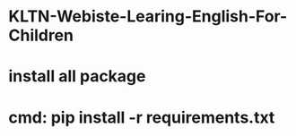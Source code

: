 # KLTN-Webiste-Learing-English-For-Children
# install all package
# cmd: pip install -r requirements.txt
